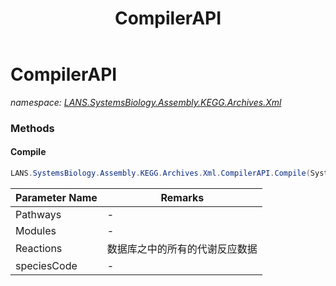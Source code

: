 ﻿---
title: CompilerAPI
---

# CompilerAPI
_namespace: [LANS.SystemsBiology.Assembly.KEGG.Archives.Xml](N-LANS.SystemsBiology.Assembly.KEGG.Archives.Xml.html)_



### Methods

#### Compile
```csharp
LANS.SystemsBiology.Assembly.KEGG.Archives.Xml.CompilerAPI.Compile(System.Collections.Generic.IEnumerable{LANS.SystemsBiology.Assembly.KEGG.Archives.Xml.Nodes.PwyBriteFunc},System.Collections.Generic.IEnumerable{LANS.SystemsBiology.Assembly.KEGG.DBGET.bGetObject.Module},System.Collections.Generic.IEnumerable{LANS.SystemsBiology.Assembly.KEGG.DBGET.bGetObject.Reaction},System.String)
```


|Parameter Name|Remarks|
|--------------|-------|
|Pathways|-|
|Modules|-|
|Reactions|数据库之中的所有的代谢反应数据|
|speciesCode|-|





